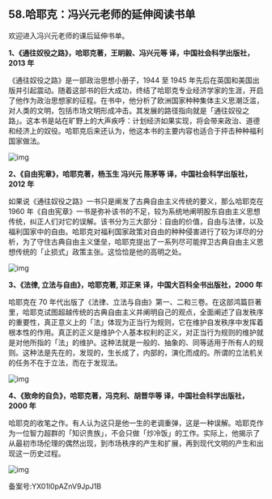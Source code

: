## 58.哈耶克：冯兴元老师的延伸阅读书单
欢迎进入冯兴元老师的课后延伸书单。


**1、《通往奴役之路》，哈耶克著，王眀毅、冯兴元等 译，中国社会科学出版社，2013 年**


《通往奴役之路》是一部政治思想小册子，1944 至 1945 年先后在英国和美国出版并引起震动。随着这部书的巨大成功，终结了哈耶克专业经济学家的生涯，开启了他作为政治思想家的征程。在书中，他分析了欧洲国家种种集体主义思潮泛滥，对人类的文明，包括市场文明形成冲击。其发展的路径指向就是「通往奴役之路」。这本书是站在旷野上的大声疾呼：计划经济如果实现，将会带来政治、道德和经济上的奴役。哈耶克后来还认为，他这本书的主要内容也适合于抨击种种福利国家做法。


![img](https://pic2.zhimg.com/v2-e381577fc7ce521e8e22bfc84320513d.webp)

**2、《自由宪章》，哈耶克著，杨玉生 冯兴元 陈茅等 译，中国社会科学出版社，2012 年**


如果说《通往奴役之路》一书只是阐发了古典自由主义传统的要义，那么哈耶克在 1960 年《自由宪章》一书是弥补该书的不足，较为系统地阐明股东自由主义思想传统，纠正人们对它的误解。该书分为三大部分：自由的价值，自由与法律，以及福利国家中的自由。哈耶克对福利国家政策对自由的种种侵害进行了较为详尽的分析，为了守住古典自由主义堡垒，哈耶克提出了一系列尽可能捍卫古典自由主义思想传统的「止损式」政策主张。这恰恰是他的高明之处。


![img](https://pic1.zhimg.com/v2-b4cda9309767909223a6360bdb0d1986.webp)

**3、《法律, 立法与自由》，哈耶克著, 邓正来 译，中国大百科全书出版社，2000 年**


哈耶克在 70 年代出版了《法律、立法与自由》第一、二和三卷。在这部鸿篇巨著里，哈耶克试图超越传统的古典自由主义并阐明自己的观点，全面阐述了自发秩序的重要性，真正意义上的「法」体现为正当行为规则，它在维护自发秩序中发挥着根本性的作用。真正的正义是维护个人基本权利的正义，对正当行为规则的维护就是对他所指的「法」的维护。这种法就是一般的、抽象的、同等适用于所有人的规则。这种法是先在的，发现的，生长成了，内部的，演化而成的。所谓的立法机关的任务不在于立法，而在于发现法。


![img](https://pic2.zhimg.com/v2-6b8dc6d6a27228588c2e90b0f78c38d7.webp)

**4、《致命的自负》，哈耶克著，冯克利、胡晋华等 译，中国社会科学出版社，2000 年**


哈耶克的收笔之作。有人认为这只是他一生的老调重弹，这是一种误解。哈耶克作为一位智力超群的「知识贵族」，不会只做「炒冷饭」的工作。实际上，他揭示了从最初市场伦理的偶然出现，到市场秩序的产生和扩展，再到现代文明的产生和出现这一历史过程。


![img](https://pic4.zhimg.com/v2-202d2b3cac95bbbb618f7d6dfaad1db7.webp)

  



备案号:YX01l0pAZnV9JpJ1B

